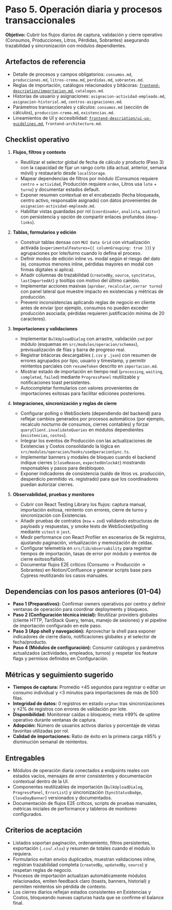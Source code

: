 # Paso 5. Operación diaria y procesos transaccionales

**Objetivo:** Cubrir los flujos diarios de captura, validación y cierre operativo (Consumos, Producciones, Litros, Pérdidas, Sobrantes) asegurando trazabilidad y sincronización con módulos dependientes.

## Artefactos de referencia

- Detalle de procesos y campos obligatorios: `consumos.md`, `producciones.md`, `litros-crema.md`, `perdidas.md`, `sobrantes.md`.
- Reglas de importación, catálogos relacionados y bitácoras: [`frontend-description/importacion.md`](../importacion.md), `catalogos.md`.
- Historias de usuario y asignaciones: `asignacion-actividad-empleado.md`, `asignacion-historial.md`, `centros-asignaciones.md`.
- Parámetros transaccionales y cálculos: `consumos.md` (sección de cálculos), `produccion-crema.md`, `existencias.md`.
- Lineamientos de UI y accesibilidad: [`frontend-description/ui-ux-guidelines.md`](../ui-ux-guidelines.md), `frontend-architecture.md`.

## Checklist operativo

1. **Flujos, filtros y contexto**
   - Reutilizar el selector global de fecha de cálculo y producto (Paso 3) con la capacidad de fijar un rango corto (día actual, anterior, semana móvil) y restaurarlo desde `localStorage`.
   - Mapear dependencias de filtros por módulo (Consumos requiere `centro` + `actividad`, Producción requiere `orden`, Litros usa `lote` + `turno`) y documentar estados default.
   - Exponer resumen contextual en el encabezado (fecha bloqueada, centro activo, responsable asignado) con datos provenientes de `asignacion-actividad-empleado.md`.
   - Habilitar vistas guardadas por rol (`coordinador`, `analista`, `auditor`) con persistencia y opción de compartir enlaces profundos (`deep-links`).

2. **Tablas, formularios y edición**
   - Construir tablas densas con `MUI Data Grid` con virtualización activada (`experimentalFeatures={{ columnGrouping: true }}`) y agrupaciones por lote/turno cuando lo defina el proceso.
   - Definir modos de edición inline vs. modal según el riesgo del dato (ej. consumos menores inline, pérdidas mayores en modal con firmas digitales si aplica).
   - Añadir columnas de trazabilidad (`createdBy`, `source`, `syncStatus`, `lastImportedAt`) y tooltips con motivo del último cambio.
   - Implementar acciones masivas (`aprobar`, `recalcular`, `cerrar turno`) con panel lateral que muestre impacto en existencias y métricas de producción.
   - Prevenir inconsistencias aplicando reglas de negocio en cliente antes de enviar (por ejemplo, consumos no pueden exceder producción asociada; pérdidas requieren justificación mínima de 20 caracteres).

3. **Importaciones y validaciones**
   - Implementar `BulkUploadDialog` con arrastre, validación `zod` por módulo (esquemas en `src/modules/operacion/schemas`), previsualización de filas y barra de progreso real.
   - Registrar bitácoras descargables (`.csv` y `.json`) con resumen de errores agrupados por tipo, usuario y timestamp, y permitir reintentos parciales con `resumeToken` descrito en `importacion.md`.
   - Mostrar estado de importación en tiempo real (`processing`, `waiting`, `completed`, `failed`) mediante `ProgressPanel` reutilizable y notificaciones toast persistentes.
   - Autocompletar formularios con valores provenientes de importaciones exitosas para facilitar ediciones posteriores.

4. **Integraciones, sincronización y reglas de cierre**
   - Configurar polling o WebSockets (dependiendo del backend) para reflejar cambios generados por procesos automáticos (por ejemplo, recalculo nocturno de consumos, cierres contables) y forzar `queryClient.invalidateQueries` en módulos dependientes (`existencias`, `costos`).
   - Integrar los eventos de Producción con las actualizaciones de Existencias y Costos consolidando la lógica en `src/modules/operacion/hooks/useOperacionSync.ts`.
   - Implementar banners y modales de bloqueo cuando el backend indique cierres (`closeReason`, `expectedUnlockAt`) mostrando responsables y pasos para desbloqueo.
   - Exponer indicadores de consistencia (saldo de litros vs. producción, desperdicio permitido vs. registrado) para que los coordinadores puedan autorizar cierres.

5. **Observabilidad, pruebas y monitoreo**
   - Cubrir con React Testing Library los flujos: captura manual, importación exitosa, reintento con errores, cierre de turno y sincronización con Existencias.
   - Añadir pruebas de contratos (`msw` + `zod`) validando estructuras de payloads y respuestas, y smoke tests de WebSocket/polling mediante `vitest` o `jest`.
   - Medir performance con React Profiler en escenarios de 5k registros, ajustando paginación, virtualización y memoización de celdas.
   - Configurar telemetría en `src/lib/observability` para registrar tiempos de importación, tasas de error por módulo y eventos de cierre exitoso/fallido.
   - Documentar flujos E2E críticos (Consumo -> Producción -> Sobrantes) en Notion/Confluence y generar scripts base para Cypress reutilizando los casos manuales.

## Dependencias con los pasos anteriores (01-04)

- **Paso 1 (Preparativos):** Confirmar owners operativos por centro y definir ventanas de operación para coordinar deployments y bloqueos.
- **Paso 2 (Configuración técnica inicial):** Reutilizar providers globales (cliente HTTP, TanStack Query, temas, manejo de sesiones) y el pipeline de importación configurado en este paso.
- **Paso 3 (App shell y navegación):** Aprovechar la shell para exponer indicadores de cierre diario, notificaciones globales y el selector de fecha/producto.
- **Paso 4 (Módulos de configuración):** Consumir catálogos y parámetros actualizados (actividades, empleados, turnos) y respetar los feature flags y permisos definidos en Configuración.

## Métricas y seguimiento sugerido

- **Tiempos de captura:** Promedio <45 segundos para registrar o editar un consumo individual y <3 minutos para importaciones de más de 500 filas.
- **Integridad de datos:** 0 registros en estado `orphan` tras sincronizaciones y ≤2% de registros con errores de validación por lote.
- **Disponibilidad:** Monitorear caídas o bloqueos; meta ≥99% de uptime operativo durante ventanas de captura.
- **Adopción:** Número de usuarios activos diarios y porcentaje de vistas favoritas utilizadas por rol.
- **Calidad de importaciones:** Ratio de éxito en la primera carga ≥85% y disminución semanal de reintentos.

## Entregables

- Módulos de operación diaria conectados a endpoints reales con estados vacíos, mensajes de error consistentes y documentación contextual dentro de la UI.
- Componentes reutilizables de importación (`BulkUploadDialog`, `ProgressPanel`, `ErrorList`) y sincronización (`SyncStatusBadge`, `CloseDayBanner`) versionados y documentados.
- Documentación de flujos E2E críticos, scripts de pruebas manuales, métricas iniciales de performance y tableros de monitoreo configurados.

## Criterios de aceptación

- Listados soportan paginación, ordenamiento, filtros persistentes, exportación (`.csv`/`.xlsx`) y resumen de totales cuando el módulo lo requiera.
- Formularios evitan envíos duplicados, muestran validaciones inline, registran trazabilidad completa (`createdBy`, `updatedBy`, `source`) y respetan reglas de negocio.
- Procesos de importación actualizan automáticamente módulos relacionados, emiten feedback claro (toasts, banners, historial) y permiten reintentos sin pérdida de contexto.
- Los cierres diarios reflejan estados consistentes en Existencias y Costos, bloqueando nuevas capturas hasta que se confirme el balance final.
